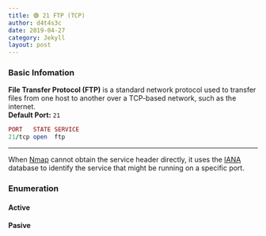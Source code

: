 ```yaml
---
title: 🟢 21 FTP (TCP)
author: d4t4s3c
date: 2019-04-27
category: Jekyll
layout: post
---
```


### Basic Infomation

**File Transfer Protocol (FTP)** is a standard network protocol used to transfer files from one host to another over a TCP-based network, such as the internet.\
**Default Port:** `21`
```ruby
PORT   STATE SERVICE
21/tcp open  ftp
```

---

When [Nmap](https://nmap.org) cannot obtain the service header directly, it uses the [IANA](https://www.iana.org/assignments/service-names-port-numbers/service-names-port-numbers.xhtml) database to identify the service that might be running on a specific port.

### Enumeration

#### Active

#### Pasive
